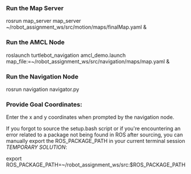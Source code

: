 ### Run the Map Server
rosrun map_server map_server ~/robot_assignment_ws/src/motion/maps/finalMap.yaml &

### Run the AMCL Node
roslaunch turtlebot_navigation amcl_demo.launch map_file:=~/robot_assignment_ws/src/navigation/maps/map.yaml &

### Run the Navigation Node
rosrun navigation navigator.py

### Provide Goal Coordinates:
Enter the x and y coordinates when prompted by the navigation node.


If you forgot to source the setup.bash script or if you're encountering an error related to a package not being found in ROS after sourcing, you can manually export the ROS_PACKAGE_PATH in your current terminal session *TEMPORARY SOLUTION*:

export ROS_PACKAGE_PATH=~/robot_assignment_ws/src:$ROS_PACKAGE_PATH
